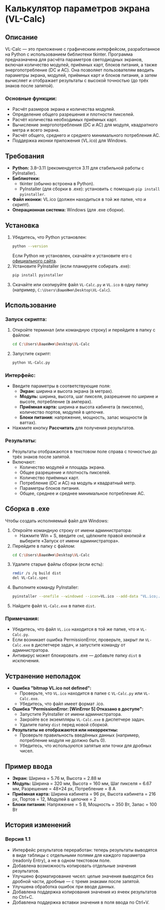 # Калькулятор параметров экрана (VL-Calc)

## Описание
VL-Calc — это приложение с графическим интерфейсом, разработанное на Python с использованием библиотеки tkinter. Программа предназначена для расчёта параметров светодиодных экранов, включая количество модулей, приёмных карт, блоков питания, а также энергопотребление (DC и AC). Она позволяет пользователям вводить параметры экрана, модулей, приёмных карт и блоков питания, а затем вычисляет и отображает результаты с высокой точностью (до трёх знаков после запятой).

### Основные функции:
- Расчёт размеров экрана и количества модулей.
- Определение общего разрешения и плотности пикселей.
- Расчёт количества необходимых приёмных карт.
- Вычисление энергопотребления (DC и AC) для модуля, квадратного метра и всего экрана.
- Расчёт общего, среднего и среднего минимального потребления AC.
- Поддержка иконки приложения (VL.ico) для Windows.

## Требования
- **Python:** 3.8–3.11 (рекомендуется 3.11 для стабильной работы с PyInstaller).
- **Библиотеки:**
  - tkinter (обычно встроена в Python).
  - PyInstaller (для сборки в .exe): установить с помощью `pip install pyinstaller`.
- **Файл иконки:** VL.ico (должен находиться в той же папке, что и скрипт).
- **Операционная система:** Windows (для .exe сборки).

## Установка
1. Убедитесь, что Python установлен:
   ```bash
   python --version
   ```
   Если Python не установлен, скачайте и установите его с [официального сайта](https://www.python.org/downloads/).
2. Установите PyInstaller (если планируете собирать .exe):
   ```bash
   pip install pyinstaller
   ```
3. Скачайте или скопируйте файл `VL-Calc.py` и `VL.ico` в одну папку (например, `C:\Users\ВашеИмя\Desktop\VL-Calc`).

## Использование
### Запуск скрипта:
1. Откройте терминал (или командную строку) и перейдите в папку с файлом:
   ```bash
   cd C:\Users\ВашеИмя\Desktop\VL-Calc
   ```
2. Запустите скрипт:
   ```bash
   python VL-Calc.py
   ```

### Интерфейс:
- Введите параметры в соответствующие поля:
  - **Экран:** ширина и высота экрана (в метрах).
  - **Модуль:** ширина, высота, шаг пикселя, разрешение по ширине и высоте, потребление (в амперах).
  - **Приёмная карта:** ширина и высота кабинета (в пикселях), количество портов, модулей в цепочке.
  - **Блоки питания:** напряжение, мощность, запас мощности (в ваттах).
- Нажмите кнопку **Рассчитать** для получения результатов.

### Результаты:
- Результаты отображаются в текстовом поле справа с точностью до трёх знаков после запятой.
- Включают:
  - Количество модулей и площадь экрана.
  - Общее разрешение и плотность пикселей.
  - Количество приёмных карт.
  - Потребление (DC и AC) на модуль и квадратный метр.
  - Параметры блоков питания.
  - Общее, среднее и среднее минимальное потребление AC.

## Сборка в .exe
Чтобы создать исполняемый файл для Windows:
1. Откройте командную строку от имени администратора:
   - Нажмите Win + S, введите `cmd`, щёлкните правой кнопкой и выберите «Запуск от имени администратора».
2. Перейдите в папку с файлом:
   ```bash
   cd C:\Users\ВашеИмя\Desktop\VL-Calc
   ```
3. Удалите старые файлы сборки (если есть):
   ```bash
   rmdir /s /q build dist
   del VL-Calc.spec
   ```
4. Выполните команду PyInstaller:
   ```bash
   pyinstaller --onefile --windowed --icon=VL.ico --add-data "VL.ico;." VL-Calc.py
   ```
5. Найдите файл `VL-Calc.exe` в папке `dist`.

### Примечания:
- Убедитесь, что файл `VL.ico` находится в той же папке, что и `VL-Calc.py`.
- Если возникает ошибка PermissionError, проверьте, закрыт ли `VL-Calc.exe` в диспетчере задач, и запустите команду от администратора.
- Антивирус может блокировать .exe — добавьте папку `dist` в исключения.

## Устранение неполадок
- **Ошибка "bitmap VL.ico not defined":**
  - Проверьте, что `VL.ico` находится в папке с `VL-Calc.py` или `VL-Calc.exe`.
  - Убедитесь, что файл имеет формат .ico.
- **Ошибка "PermissionError: [WinError 5] Отказано в доступе":**
  - Запустите PyInstaller от имени администратора.
  - Закройте все экземпляры `VL-Calc.exe` в диспетчере задач.
  - Удалите папку `dist` перед новой сборкой.
- **Результаты не отображаются или некорректны:**
  - Проверьте правильность введённых данных (например, потребление модуля не должно быть 0).
  - Убедитесь, что используются запятые или точки для дробных чисел.

## Пример ввода
- **Экран:** Ширина = 5.76 м, Высота = 2.88 м
- **Модуль:** Ширина = 320 мм, Высота = 160 мм, Шаг пикселя = 6.67 мм, Разрешение = 48×24 px, Потребление = 8 А
- **Приёмная карта:** Ширина кабинета = 96 px, Высота кабинета = 216 px, Портов = 12, Модулей в цепочке = 2
- **Блоки питания:** Напряжение = 5 В, Мощность = 350 Вт, Запас = 100 Вт

## История изменений

### Версия 1.1
- Интерфейс результатов переработан: теперь результаты выводятся в виде таблицы с отдельными полями для каждого параметра (readonly Entry), а не в одном текстовом поле.
- Добавлена возможность копировать отдельные значения результатов.
- Улучшено форматирование чисел: целые значения выводятся без дробной части, дробные — с тремя знаками после запятой.
- Улучшена обработка ошибок при вводе данных.
- Добавлена поддержка копирования значения из ячеек результатов по Ctrl+C.
- Добавлена поддержка вставки значения в поля ввода по Ctrl+V.

